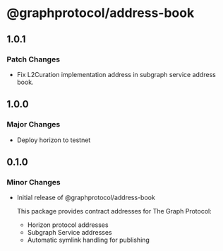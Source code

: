 # @graphprotocol/address-book

## 1.0.1

### Patch Changes

- Fix L2Curation implementation address in subgraph service address book.

## 1.0.0

### Major Changes

- Deploy horizon to testnet

## 0.1.0

### Minor Changes

- Initial release of @graphprotocol/address-book

  This package provides contract addresses for The Graph Protocol:
  - Horizon protocol addresses
  - Subgraph Service addresses
  - Automatic symlink handling for publishing
